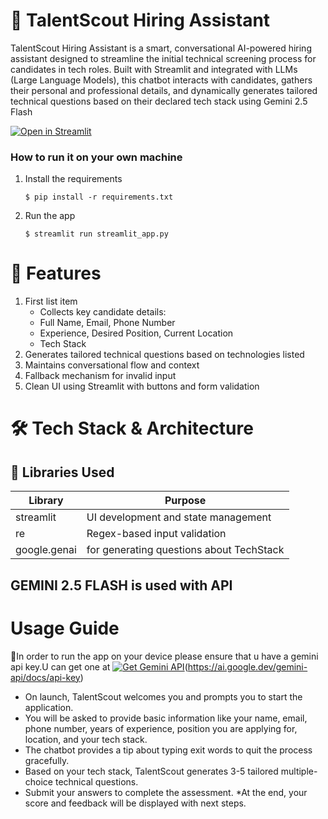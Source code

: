 # 💬 TalentScout Hiring Assistant
TalentScout Hiring Assistant is a smart, conversational AI-powered hiring assistant designed to streamline the initial technical screening process for candidates in tech roles. Built with Streamlit and integrated with LLMs (Large Language Models), this chatbot interacts with candidates, gathers their personal and professional details, and dynamically generates tailored technical questions based on their declared tech stack using Gemini 2.5 Flash

[![Open in Streamlit](https://static.streamlit.io/badges/streamlit_badge_black_white.svg)](https://hiringassistant-em49cabgydnjffvlygqwlp.streamlit.app/)

### How to run it on your own machine

1. Install the requirements

   ```
   $ pip install -r requirements.txt
   ```

2. Run the app

   ```
   $ streamlit run streamlit_app.py
   ```
# 🚀 Features
1. First list item
     - Collects key candidate details:
     - Full Name, Email, Phone Number
     - Experience, Desired Position, Current Location
     - Tech Stack
2. Generates tailored technical questions based on technologies listed
3. Maintains conversational flow and context
4. Fallback mechanism for invalid input
5. Clean UI using Streamlit with buttons and form validation

# 🛠️ Tech Stack & Architecture
## 🧰 Libraries Used
|Library	  |Purpose|
| ---  | ---  |
|streamlit|	      UI development and state management|
|re	|               Regex-based input validation|
|google.genai|      for generating questions about TechStack|   
## GEMINI 2.5 FLASH is used with API
# Usage Guide
🔴In order to run the app on your device please ensure that u have a gemini api key.U can get one at 
[![Get Gemini API](https://static.streamlit.io/badges/streamlit_badge_black_white.svg)](https://hiringassistant-em49cabgydnjffvlygqwlp.streamlit.app/)(https://ai.google.dev/gemini-api/docs/api-key)
* On launch, TalentScout welcomes you and prompts you to start the application.
* You will be asked to provide basic information like your name, email, phone number, years of experience, position you are applying for, location, and your tech stack.
* The chatbot provides a tip about typing exit words to quit the process gracefully.
* Based on your tech stack, TalentScout generates 3-5 tailored multiple-choice technical questions.
* Submit your answers to complete the assessment.
*At the end, your score and feedback will be displayed with next steps.
